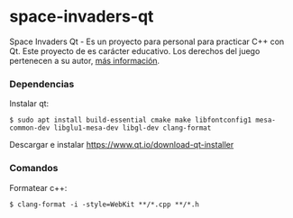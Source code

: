 # space-invaders-qt
Space Invaders Qt - Es un proyecto para personal para practicar C++ con Qt.
Este proyecto de es carácter educativo. Los derechos del juego pertenecen a su autor, [más información](https://es.wikipedia.org/wiki/Space_Invaders).

### Dependencias

Instalar qt:
```
$ sudo apt install build-essential cmake make libfontconfig1 mesa-common-dev libglu1-mesa-dev libgl-dev clang-format
```

Descargar e instalar https://www.qt.io/download-qt-installer


### Comandos

Formatear c++:
```
$ clang-format -i -style=WebKit **/*.cpp **/*.h
```

